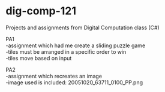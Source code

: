 # dig-comp-121
Projects and assignments from Digital Computation class (C#)

PA1\
-assignment which had me create a sliding puzzle game\
-tiles must be arranged in a specific order to win\
-tiles move based on input

PA2\
-assignment which recreates an image\
-image used is included: 20051020_63711_0100_PP.png
